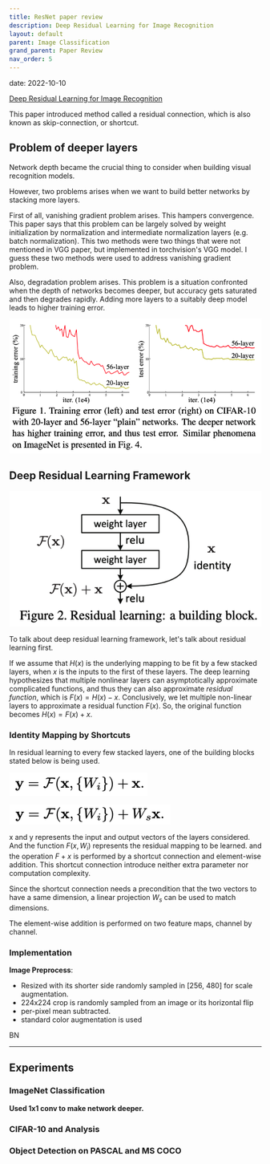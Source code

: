```yaml
---
title: ResNet paper review
description: Deep Residual Learning for Image Recognition 
layout: default
parent: Image Classification
grand_parent: Paper Review
nav_order: 5
---
```

date: 2022-10-10

[Deep Residual Learning for Image Recognition](https://arxiv.org/abs/1512.03385)

This paper introduced method called a residual connection, which is also known as skip-connection, or shortcut. 

## Problem of deeper layers 

Network depth became the crucial thing to consider when building visual recognition models. 

However, two problems arises when we want to build better networks by stacking more layers. 

First of all, vanishing gradient problem arises. This hampers convergence. This paper says that this problem can be largely solved by weight initialization by normalization and intermediate normalization layers (e.g. batch normalization). This two methods were two things that were not mentioned in VGG paper, but implemented in torchvision's VGG model. I guess these two methods were used to address vanishing gradient problem.

Also, degradation problem arises. This problem is a situation confronted when the depth of networks becomes deeper, but accuracy gets saturated and then degrades rapidly. Adding more layers to a suitably deep model leads to higher training error. 

<img src="/docs/paper-review/images/resnet/degradation.png" alt="degradation problem" style="zoom: 67%;" />

## Deep Residual Learning Framework

![residual block](/docs/paper-review/images/resnet/residual_block.png)

To talk about deep residual learning framework, let's talk about residual learning first. 

If we assume that $H(x)$ is the underlying mapping to be fit by a few stacked layers, when $x$ is the inputs to the first of these layers. The deep learning hypothesizes that multiple nonlinear layers can asymptotically approximate complicated functions, and thus they can also approximate *residual function*, which is $F(x)=H(x)-x$. Conclusively, we let multiple non-linear layers to approximate a residual function $F(x)$. So, the original function becomes $H(x)=F(x)+x$. 

### Identity Mapping by Shortcuts

In residual learning to every few stacked layers, one of the building blocks stated below is being used. 

![Formula 1](/docs/paper-review/images/resnet/formula1.png)

![Formula 2](/docs/paper-review/images/resnet/formula2.png)

x and y represents the input and output vectors of the layers considered. And the function $F(x, {W_i})$ represents the residual mapping to be learned. and the operation $F+x$ is performed by a shortcut connection and element-wise addition. This shortcut connection introduce neither extra parameter nor computation complexity. 

Since the shortcut connection needs a precondition that the two vectors to have a same dimension, a linear projection $W_s$ can be used to match dimensions. 

The element-wise addition is performed on two feature maps, channel by channel. 

### Implementation

**Image Preprocess**: 

- Resized with its shorter side randomly sampled in [256, 480] for scale augmentation.
- 224x224 crop is randomly sampled from an image or its horizontal flip
- per-pixel mean subtracted.
- standard color augmentation is used

BN



****

## Experiments

### ImageNet Classification



**Used 1x1 conv to make network deeper.** 



### CIFAR-10 and Analysis 



### Object Detection on PASCAL and MS COCO

